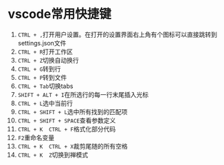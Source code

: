 # vscode常用快捷键
1. `CTRL + ,`打开用户设置。在打开的设置界面右上角有个图标可以直接跳转到settings.json文件
2. `CTRL + R`打开工作区
3. `CTRL + Z`切换自动换行
4. `CTRL + G`转到行
5. `CTRL + P`转到文件
6. `CTRL + Tab`切换tabs
7. `SHIFT + ALT + I`在所选行的每一行末尾插入光标
8. `CTRL + L`选中当前行
9. `CTRL + SHIFT + L`选中所有找到的匹配项
10. `CTRL + SHIFT + SPACE`查看参数定义
11. `CTRL + K  CTRL + F`格式化部分代码
12. `F2`重命名变量
13. `CTRL + K  CTRL + X`裁剪尾随的所有空格
1. `CTRL + K  Z`切换到禅模式